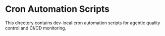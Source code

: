 # Cron Automation Scripts

This directory contains dev-local cron automation scripts for agentic quality control and CI/CD monitoring.
